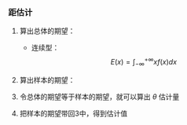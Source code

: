 ### 距估计  

1. 算出总体的期望：  
	- 连续型：
		$$ E(x) = \int _{-\infty}^{+\infty}xf(x)dx$$
				
2. 算出样本的期望：  
3. 令总体的期望等于样本的期望，就可以算出 $\theta$ 估计量  
4. 把样本的期望带回3中，得到估计值
